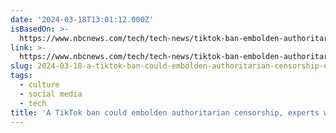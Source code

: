 ```yaml
---
date: '2024-03-18T13:01:12.000Z'
isBasedOn: >-
  https://www.nbcnews.com/tech/tech-news/tiktok-ban-embolden-authoritarian-censorship-experts-warn-rcna143476
link: >-
  https://www.nbcnews.com/tech/tech-news/tiktok-ban-embolden-authoritarian-censorship-experts-warn-rcna143476
slug: 2024-03-18-a-tiktok-ban-could-embolden-authoritarian-censorship-experts-warn
tags:
  - culture
  - social media
  - tech
title: 'A TikTok ban could embolden authoritarian censorship, experts warn'
---
```


